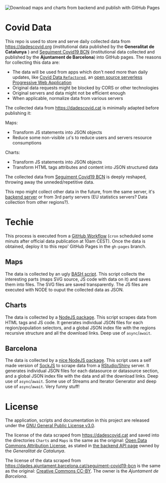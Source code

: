 ![Download maps and charts from backend and publish with GitHub Pages](https://github.com/emibcn/covid-data/workflows/Download%20maps%20and%20charts%20from%20backend%20and%20publish%20with%20GitHub%20Pages/badge.svg)

# Covid Data

This repo is used to store and serve daily collected data from https://dadescovid.org (institutional data published by the **Generalitat de Catalunya** ) and [Seguiment Covid19 BCN](https://dades.ajuntament.barcelona.cat/seguiment-covid19-bcn) (institutional data collected and published by the **Ajuntament de Barcelona**) into GitHub pages. The reasons for collecting this data are:

- The data will be used from apps which don't need more than daily updates, like [Covid Data `Refactored`](https://emibcn.github.io/covid/), an [open source serverless Progressive Web Application](https://github.com/emibcn/covid)
- Original data requests might be blocked by CORS or other technologies
- Original servers and data might not be efficient enough
- When applicable, normalize data from various servers

The collected data from https://dadescovid.cat is minimally adapted before publishing it:

Maps:

- Transform JS statements into JSON objects
- Reduce some non-visible `id`'s to reduce users and servers resource consumptions

Charts:

- Transform JS statements into JSON objects
- Transform HTML tags attributes and content into JSON structured data

The collected data from [Seguiment Covid19 BCN](https://dades.ajuntament.barcelona.cat/seguiment-covid19-bcn) is deeply reshaped, throwing away the unneded/repetitive data.

This repo might collect other data in the future, from the same server, it's [backend server](https://analisi.transparenciacatalunya.cat/) or from 3rd party servers (EU statistics servers? Data collection from other regions?).

# Techie

This process is executed from a [GitHub Workflow](./.github/workflows/get-maps-and-charts.yml) (`cron` scheduled some minuts after official data publication at 10am CEST). Once the data is obtained, deploy it to this repo' GitHub Pages in the `gh-pages` branch.

## Maps

The data is collected by an ugly [BASH script](./bin/download-map-data.sh). This script collects the interesting parts (maps SVG source, JS code with data on it) and saves them into files. The SVG files are saved transparently. The JS files are executed with NODE to ouput the collected data as JSON.

## Charts

The data is collected by a [NodeJS package](./charts/). This script scrapes data from HTML tags and JS code. It generates individual JSON files for each region/population selectors, and a global JSON index file with the regions recursive structure and all the download links. Deep use of `async`/`await`.

## Barcelona

The data is collected by a [nice NodeJS package](./bcn/). This script uses a self made version of [SockJS](./bcn/src/Socket.js) to scrape data from a [RStudio/Shiny](https://github.com/rstudio/shiny) server. It generates individual JSON files for each datasource or datasource section, and a global JSON index file with the data and all the download links. Deep use of `async`/`await`. Some use of Streams and Iterator Generator and deep use of `async`/`await`. Very funny stuff!

# License

The application, scripts and documentation in this project are released under the [GNU General Public License v3.0](./LICENSE).

The license of the data scraped from https://dadescovid.cat and saved into the directories `Charts` and `Maps` is the same as the original: [Open Data Commons Attribution License](http://opendatacommons.org/licenses/by/1.0/), as stated in [the backend API page](https://analisi.transparenciacatalunya.cat/Salut/Dades-setmanals-de-COVID-19-per-comarca/jvut-jxu8) owned by the _Generalitat de Catalunya_.

The license of the data scraped from https://dades.ajuntament.barcelona.cat/seguiment-covid19-bcn is the same as the original: [Creative Commons CC-BY](https://creativecommons.org/licenses/by/2.0/). The owner is the _Ajuntament de Barcelona_.
